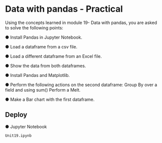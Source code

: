 
# Data with pandas - Practical

Using the concepts learned in module 19- Data with
pandas, you are asked to solve the following points:

● Install Pandas in Jupyter Notebook.

● Load a dataframe from a csv file.

● Load a different dataframe from an Excel file.

● Show the data from both dataframes.

● Install Pandas and Matplotlib.

● Perform the following actions on the second dataframe:
Group By over a field and using sum() Perform a Melt.

● Make a Bar chart with the first dataframe.

## Deploy

● Jupyter Notebook
```
Unit19.ipynb
```
